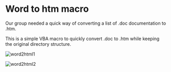 Word to htm macro
================
Our group needed a quick way of converting a list of .doc documentation to .htm.

This is a simple VBA macro to quickly convert .doc to .htm while keeping the original directory structure.


![word2html1](http://i.imgur.com/vwViijx.png)


![word2html2](http://i.imgur.com/P3Iqvad.png)
